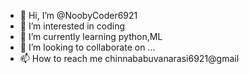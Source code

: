 - 👋 Hi, I’m @NoobyCoder6921
- 👀 I’m interested in coding
- 🌱 I’m currently learning python,ML
- 💞️ I’m looking to collaborate on ...
- 📫 How to reach me chinnababuvanarasi6921@gmail

<!---
NoobyCoder6921/NoobyCoder6921 is a ✨ special ✨ repository because its `README.md` (this file) appears on your GitHub profile.
You can click the Preview link to take a look at your changes.
--->
